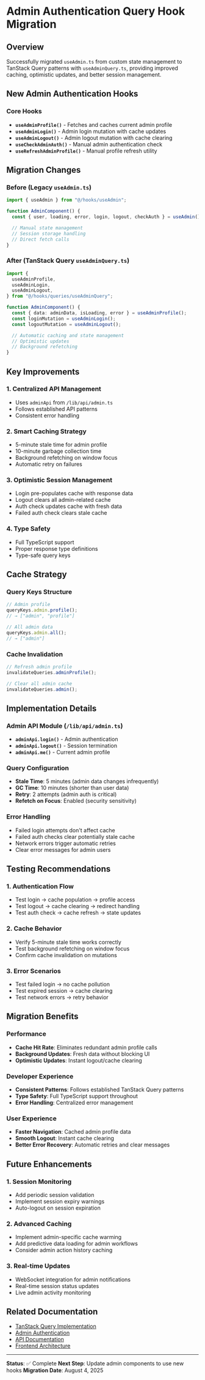 # Admin Authentication Query Hook Migration

## Overview

Successfully migrated `useAdmin.ts` from custom state management to TanStack Query patterns with `useAdminQuery.ts`, providing improved caching, optimistic updates, and better session management.

## New Admin Authentication Hooks

### Core Hooks

- **`useAdminProfile()`** - Fetches and caches current admin profile
- **`useAdminLogin()`** - Admin login mutation with cache updates
- **`useAdminLogout()`** - Admin logout mutation with cache clearing
- **`useCheckAdminAuth()`** - Manual admin authentication check
- **`useRefreshAdminProfile()`** - Manual profile refresh utility

## Migration Changes

### Before (Legacy `useAdmin.ts`)

```typescript
import { useAdmin } from "@/hooks/useAdmin";

function AdminComponent() {
  const { user, loading, error, login, logout, checkAuth } = useAdmin();

  // Manual state management
  // Session storage handling
  // Direct fetch calls
}
```

### After (TanStack Query `useAdminQuery.ts`)

```typescript
import {
  useAdminProfile,
  useAdminLogin,
  useAdminLogout,
} from "@/hooks/queries/useAdminQuery";

function AdminComponent() {
  const { data: adminData, isLoading, error } = useAdminProfile();
  const loginMutation = useAdminLogin();
  const logoutMutation = useAdminLogout();

  // Automatic caching and state management
  // Optimistic updates
  // Background refetching
}
```

## Key Improvements

### 1. **Centralized API Management**

- Uses `adminApi` from `/lib/api/admin.ts`
- Follows established API patterns
- Consistent error handling

### 2. **Smart Caching Strategy**

- 5-minute stale time for admin profile
- 10-minute garbage collection time
- Background refetching on window focus
- Automatic retry on failures

### 3. **Optimistic Session Management**

- Login pre-populates cache with response data
- Logout clears all admin-related cache
- Auth check updates cache with fresh data
- Failed auth check clears stale cache

### 4. **Type Safety**

- Full TypeScript support
- Proper response type definitions
- Type-safe query keys

## Cache Strategy

### Query Keys Structure

```typescript
// Admin profile
queryKeys.admin.profile();
// → ["admin", "profile"]

// All admin data
queryKeys.admin.all();
// → ["admin"]
```

### Cache Invalidation

```typescript
// Refresh admin profile
invalidateQueries.adminProfile();

// Clear all admin cache
invalidateQueries.admin();
```

## Implementation Details

### Admin API Module (`/lib/api/admin.ts`)

- **`adminApi.login()`** - Admin authentication
- **`adminApi.logout()`** - Session termination
- **`adminApi.me()`** - Current admin profile

### Query Configuration

- **Stale Time**: 5 minutes (admin data changes infrequently)
- **GC Time**: 10 minutes (shorter than user data)
- **Retry**: 2 attempts (admin auth is critical)
- **Refetch on Focus**: Enabled (security sensitivity)

### Error Handling

- Failed login attempts don't affect cache
- Failed auth checks clear potentially stale cache
- Network errors trigger automatic retries
- Clear error messages for admin users

## Testing Recommendations

### 1. **Authentication Flow**

- Test login → cache population → profile access
- Test logout → cache clearing → redirect handling
- Test auth check → cache refresh → state updates

### 2. **Cache Behavior**

- Verify 5-minute stale time works correctly
- Test background refetching on window focus
- Confirm cache invalidation on mutations

### 3. **Error Scenarios**

- Test failed login → no cache pollution
- Test expired session → cache clearing
- Test network errors → retry behavior

## Migration Benefits

### Performance

- **Cache Hit Rate**: Eliminates redundant admin profile calls
- **Background Updates**: Fresh data without blocking UI
- **Optimistic Updates**: Instant logout/cache clearing

### Developer Experience

- **Consistent Patterns**: Follows established TanStack Query patterns
- **Type Safety**: Full TypeScript support throughout
- **Error Handling**: Centralized error management

### User Experience

- **Faster Navigation**: Cached admin profile data
- **Smooth Logout**: Instant cache clearing
- **Better Error Recovery**: Automatic retries and clear messages

## Future Enhancements

### 1. **Session Monitoring**

- Add periodic session validation
- Implement session expiry warnings
- Auto-logout on session expiration

### 2. **Advanced Caching**

- Implement admin-specific cache warming
- Add predictive data loading for admin workflows
- Consider admin action history caching

### 3. **Real-time Updates**

- WebSocket integration for admin notifications
- Real-time session status updates
- Live admin activity monitoring

## Related Documentation

- [TanStack Query Implementation](TANSTACK_QUERY_IMPLEMENTATION.md)
- [Admin Authentication](ADMIN_AUTH.md)
- [API Documentation](API.md)
- [Frontend Architecture](FRONTEND_ARCHITECTURE.md)

---

**Status**: ✅ Complete
**Next Step**: Update admin components to use new hooks
**Migration Date**: August 4, 2025
